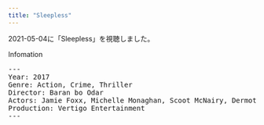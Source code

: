 ```yaml
---
title: "Sleepless"
---
```

2021-05-04に「Sleepless」を視聴しました。

Infomation
<pre>
---
Year: 2017
Genre: Action, Crime, Thriller
Director: Baran bo Odar
Actors: Jamie Foxx, Michelle Monaghan, Scoot McNairy, Dermot Mulroney
Production: Vertigo Entertainment
---
</pre>